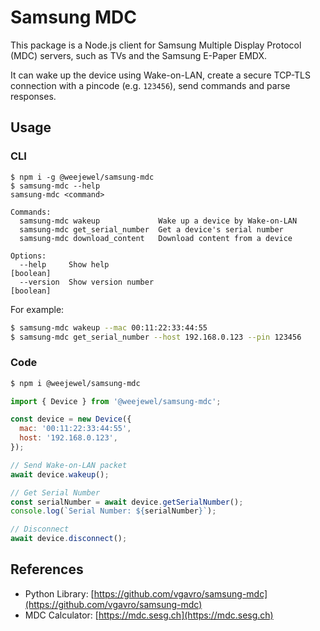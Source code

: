 # Samsung MDC

This package is a Node.js client for Samsung Multiple Display Protocol (MDC) servers, such as TVs and the Samsung E-Paper EMDX.

It can wake up the device using Wake-on-LAN, create a secure TCP-TLS connection with a pincode (e.g. `123456`), send commands and parse responses.

## Usage

### CLI

```text
$ npm i -g @weejewel/samsung-mdc
$ samsung-mdc --help
samsung-mdc <command>

Commands:
  samsung-mdc wakeup             Wake up a device by Wake-on-LAN
  samsung-mdc get_serial_number  Get a device's serial number
  samsung-mdc download_content   Download content from a device

Options:
  --help     Show help                                                 [boolean]
  --version  Show version number                                       [boolean]
```

For example:

```bash
$ samsung-mdc wakeup --mac 00:11:22:33:44:55
$ samsung-mdc get_serial_number --host 192.168.0.123 --pin 123456
```

### Code

```bash
$ npm i @weejewel/samsung-mdc
```

```js
import { Device } from '@weejewel/samsung-mdc';

const device = new Device({
  mac: '00:11:22:33:44:55',
  host: '192.168.0.123',
});

// Send Wake-on-LAN packet
await device.wakeup();

// Get Serial Number
const serialNumber = await device.getSerialNumber();
console.log(`Serial Number: ${serialNumber}`);

// Disconnect
await device.disconnect();
```

## References

* Python Library: [https://github.com/vgavro/samsung-mdc](https://github.com/vgavro/samsung-mdc)
* MDC Calculator: [https://mdc.sesg.ch](https://mdc.sesg.ch)